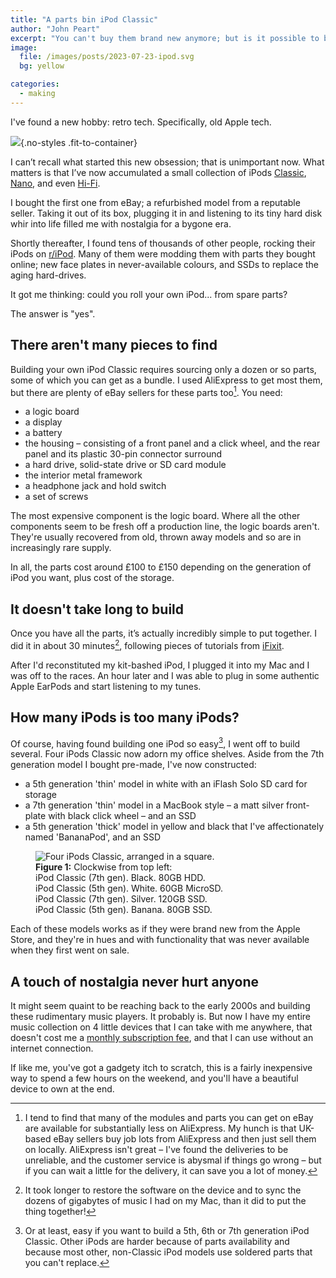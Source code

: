 ```yaml
---
title: "A parts bin iPod Classic"
author: "John Peart"
excerpt: "You can't buy them brand new anymore; but is it possible to build an iPod Classic from the parts bin?"
image: 
  file: /images/posts/2023-07-23-ipod.svg
  bg: yellow

categories:
  - making
---
```



I've found a new hobby: retro tech. Specifically, old Apple tech.

![](/images/posts/2023/07/23/building-an-ipod-from-parts/ipod.svg){.no-styles .fit-to-container}

I can’t recall what started this new obsession; that is unimportant now. What matters is that I’ve now accumulated a small collection of iPods [Classic](https://en.wikipedia.org/wiki/IPod_Classic), [Nano](https://en.wikipedia.org/wiki/IPod_Nano), and even [Hi-Fi](https://en.m.wikipedia.org/wiki/IPod_Hi-Fi).

I bought the first one from eBay; a refurbished model from a reputable seller. Taking it out of its box, plugging it in and listening to its tiny hard disk whir into life filled me with nostalgia for a bygone era. 

Shortly thereafter, I found tens of thousands of other people, rocking their iPods on [r/iPod](https://www.reddit.com/r/ipod/). Many of them were modding them with parts they bought online; new face plates in never-available colours, and SSDs to replace the aging hard-drives.

It got me thinking: could you roll your own iPod... from spare parts? 

The answer is "yes".

## There aren't many pieces to find

Building your own iPod Classic requires sourcing only a dozen or so parts, some of which you can get as a bundle. I used AliExpress to get most them, but there are plenty of eBay sellers for these parts too[^aliexpress]. You need:

- a logic board
- a display
- a battery
- the housing – consisting of a front panel and a click wheel, and the rear panel and its plastic 30-pin connector surround
- a hard drive, solid-state drive or SD card module
- the interior metal framework
- a headphone jack and hold switch
- a set of screws

The most expensive component is the logic board. Where all the other components seem to be fresh off a production line, the logic boards aren't. They're usually recovered from old, thrown away models and so are in increasingly rare supply. 

In all, the parts cost around £100 to £150 depending on the generation of iPod you want, plus cost of the storage.

## It doesn't take long to build

Once you have all the parts, it’s actually incredibly simple to put together. I did it in about 30 minutes[^time], following pieces of  tutorials from [iFixit](https://www.ifixit.com/Device/iPod_Classic).

After I'd reconstituted my kit-bashed iPod, I plugged it into my Mac and I was off to the races. An hour later and I was able to plug in some authentic Apple EarPods and start listening to my tunes.

[^time]: It took longer to restore the software on the device and to sync the dozens of gigabytes of music I had on my Mac, than it did to put the thing together!

## How many iPods is too many iPods?

Of course, having found building one iPod so easy[^easy], I went off to build several. Four iPods Classic now adorn my office shelves. Aside from the 7th generation model I bought pre-made, I've now constructed:

[^easy]: Or at least, easy if you want to build a 5th, 6th or 7th generation iPod Classic. Other iPods are harder because of parts availability and because most other, non-Classic iPod models use soldered parts that you can't replace.

- a 5th generation 'thin' model in white with an iFlash Solo SD card for storage
- a 7th generation 'thin' model in a MacBook style – a matt silver front-plate with black click wheel – and an SSD
- a 5th generation 'thick' model in yellow and black that I've affectionately named 'BananaPod', and an SSD 

<figure>
  <img src="/images/posts/2023-07-23-ipods-classic.jpg" alt="Four iPods Classic, arranged in a square.">
  <figcaption>
    <strong>Figure 1:</strong>
    Clockwise from top left:<br>
    iPod Classic (7th gen). Black. 80GB HDD.<br>
    iPod Classic (5th gen). White. 60GB MicroSD.<br>
    iPod Classic (7th gen). Silver. 120GB SSD.<br>
    iPod Classic (5th gen). Banana. 80GB SSD. 
  </figcaption>
</figure>

Each of these models works as if they were brand new from the Apple Store, and they're in hues and with functionality that was never available when they first went on sale.

## A touch of nostalgia never hurt anyone

It might seem quaint to be reaching back to the early 2000s and building these rudimentary music players. It probably is. But now I have my entire music collection on 4 little devices that I can take with me anywhere, that doesn't cost me a [monthly subscription fee](/2023/02/06/calculating-the-cost-of-subscriptions/), and that I can use without an internet connection.

If like me, you've got a gadgety itch to scratch, this is a fairly inexpensive way to spend a few hours on the weekend, and you'll have a beautiful device to own at the end.

[^aliexpress]: I tend to find that many of the modules and parts you can get on eBay are available for substantially less on AliExpress. My hunch is that UK-based eBay sellers buy job lots from AliExpress and then just sell them on locally. AliExpress isn't great – I've found the deliveries to be unreliable, and the customer service is abysmal if things go wrong – but if you can wait a little for the delivery, it can save you a lot of money.
